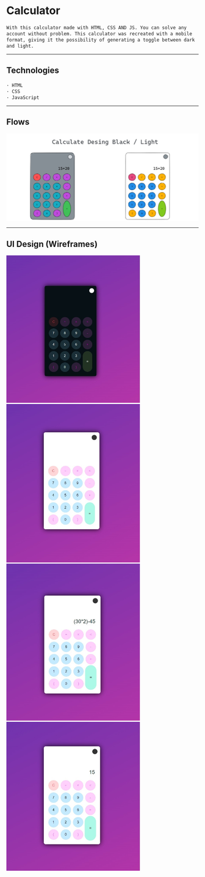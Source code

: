 # Calculator

    With this calculator made with HTML, CSS AND JS. You can solve any account without problem. This calculator was recreated with a mobile format, giving it the possibility of generating a toggle between dark and light.

---
## Technologies
    · HTML
    · CSS
    · JavaScript
---

## Flows

![](./imgs/Flows%20Calculate.jpg)

---

## UI Design (Wireframes)
<img src="./imgs/Calculate DarkMode.jpg" alt="onlyDarkMode" width="350px">
<img src="./imgs/Calculate LightMode.jpg" alt="onlyDarkMode" width="350px">
<img src="./imgs/Calculate Working.jpg" alt="onlyDarkMode" width="350px">

<img src="./imgs/Calculate Done.jpg" alt="onlyDarkMode" width="350px">


